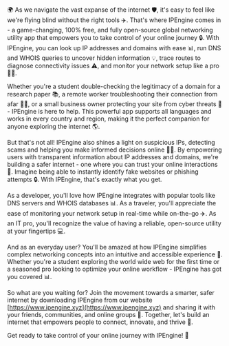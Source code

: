 🌍 As we navigate the vast expanse of the internet 🛡️, it's easy to feel like we're flying blind without the right tools ✈️. That's where IPEngine comes in - a game-changing, 100% free, and fully open-source global networking utility app that empowers you to take control of your online journey 🔒. With IPEngine, you can look up IP addresses and domains with ease 📊, run DNS and WHOIS queries to uncover hidden information 💡, trace routes to diagnose connectivity issues ⚠️, and monitor your network setup like a pro 👨‍💻.

Whether you're a student double-checking the legitimacy of a domain for a research paper 📚, a remote worker troubleshooting their connection from afar 🏃‍♂️, or a small business owner protecting your site from cyber threats 💸 - IPEngine is here to help. This powerful app supports all languages and works in every country and region, making it the perfect companion for anyone exploring the internet 🌎.

But that's not all! IPEngine also shines a light on suspicious IPs, detecting scams and helping you make informed decisions online 🕵️‍♀️. By empowering users with transparent information about IP addresses and domains, we're building a safer internet - one where you can trust your online interactions 💯. Imagine being able to instantly identify fake websites or phishing attempts 🔒. With IPEngine, that's exactly what you get.

As a developer, you'll love how IPEngine integrates with popular tools like DNS servers and WHOIS databases 📊. As a traveler, you'll appreciate the ease of monitoring your network setup in real-time while on-the-go ✈️. As an IT pro, you'll recognize the value of having a reliable, open-source utility at your fingertips 💻.

And as an everyday user? You'll be amazed at how IPEngine simplifies complex networking concepts into an intuitive and accessible experience 🌟. Whether you're a student exploring the world wide web for the first time or a seasoned pro looking to optimize your online workflow - IPEngine has got you covered 📊.

So what are you waiting for? Join the movement towards a smarter, safer internet by downloading IPEngine from our website [https://www.ipengine.xyz](https://www.ipengine.xyz) and sharing it with your friends, communities, and online groups 🚀. Together, let's build an internet that empowers people to connect, innovate, and thrive 🌈.

Get ready to take control of your online journey with IPEngine! 💪